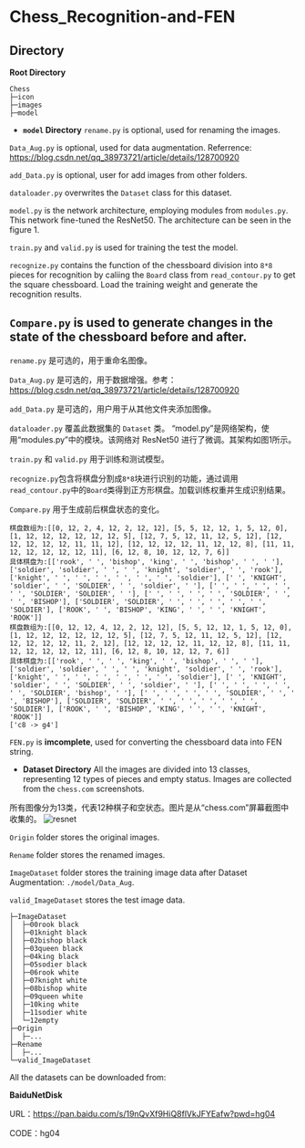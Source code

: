 # Chess_Recognition-and-FEN
## Directory
**Root Directory**
```
Chess
├─icon
├─images
├─model
```
- **`model` Directory**
`rename.py` is optional, used for renaming the images.

`Data_Aug.py` is optional, used for data augmentation. Referrence: https://blog.csdn.net/qq_38973721/article/details/128700920

`add_Data.py` is optional, user for add images from other folders. 

`dataloader.py` overwrites the `Dataset` class for this dataset. 

`model.py` is the network architecture, employing modules from `modules.py`. This network fine-tuned the ResNet50. The architecture can be seen in the figure 1. 

`train.py` and `valid.py` is used for training the test the model. 

`recognize.py` contains the function of the chessboard division into `8*8` pieces for recognition by caliing the `Board` class from `read_contour.py` to get the square chessboard. Load the training weight and generate the recognition results. 

`Compare.py` is used to generate changes in the state of the chessboard before and after. 
--------------------------------------------------------------
`rename.py` 是可选的，用于重命名图像。

`Data_Aug.py` 是可选的，用于数据增强。参考：https://blog.csdn.net/qq_38973721/article/details/128700920

`add_Data.py` 是可选的，用户用于从其他文件夹添加图像。

`dataloader.py` 覆盖此数据集的 `Dataset` 类。
“model.py”是网络架构，使用“modules.py”中的模块。该网络对 ResNet50 进行了微调。其架构如图1所示。

`train.py` 和 `valid.py` 用于训练和测试模型。

`recognize.py`包含将棋盘分割成`8*8`块进行识别的功能，通过调用`read_contour.py`中的`Board`类得到正方形棋盘。加载训练权重并生成识别结果。

`Compare.py` 用于生成前后棋盘状态的变化。

```
棋盘数组为:[[0, 12, 2, 4, 12, 2, 12, 12], [5, 5, 12, 12, 1, 5, 12, 0], [1, 12, 12, 12, 12, 12, 12, 5], [12, 7, 5, 12, 11, 12, 5, 12], [12, 12, 12, 12, 12, 11, 11, 12], [12, 12, 12, 12, 11, 12, 12, 8], [11, 11, 12, 12, 12, 12, 12, 11], [6, 12, 8, 10, 12, 12, 7, 6]]
具体棋盘为:[['rook', ' ', 'bishop', 'king', ' ', 'bishop', ' ', ' '], ['soldier', 'soldier', ' ', ' ', 'knight', 'soldier', ' ', 'rook'], ['knight', ' ', ' ', ' ', ' ', ' ', ' ', 'soldier'], [' ', 'KNIGHT', 'soldier', ' ', 'SOLDIER', ' ', 'soldier', ' '], [' ', ' ', ' ', ' ', ' ', 'SOLDIER', 'SOLDIER', ' '], [' ', ' ', ' ', ' ', 'SOLDIER', ' ', ' ', 'BISHOP'], ['SOLDIER', 'SOLDIER', ' ', ' ', ' ', ' ', ' ', 'SOLDIER'], ['ROOK', ' ', 'BISHOP', 'KING', ' ', ' ', 'KNIGHT', 'ROOK']]
棋盘数组为:[[0, 12, 12, 4, 12, 2, 12, 12], [5, 5, 12, 12, 1, 5, 12, 0], [1, 12, 12, 12, 12, 12, 12, 5], [12, 7, 5, 12, 11, 12, 5, 12], [12, 12, 12, 12, 12, 11, 2, 12], [12, 12, 12, 12, 11, 12, 12, 8], [11, 11, 12, 12, 12, 12, 12, 11], [6, 12, 8, 10, 12, 12, 7, 6]]
具体棋盘为:[['rook', ' ', ' ', 'king', ' ', 'bishop', ' ', ' '], ['soldier', 'soldier', ' ', ' ', 'knight', 'soldier', ' ', 'rook'], ['knight', ' ', ' ', ' ', ' ', ' ', ' ', 'soldier'], [' ', 'KNIGHT', 'soldier', ' ', 'SOLDIER', ' ', 'soldier', ' '], [' ', ' ', ' ', ' ', ' ', 'SOLDIER', 'bishop', ' '], [' ', ' ', ' ', ' ', 'SOLDIER', ' ', ' ', 'BISHOP'], ['SOLDIER', 'SOLDIER', ' ', ' ', ' ', ' ', ' ', 'SOLDIER'], ['ROOK', ' ', 'BISHOP', 'KING', ' ', ' ', 'KNIGHT', 'ROOK']]
['c8 -> g4']
```
`FEN.py` is **imcomplete**, used for converting the chessboard data into FEN string. 
- **Dataset Directory**
All the images are divided into 13 classes, representing 12 types of pieces and empty status. Images are collected from the `chess.com` screenshots.  

所有图像分为13类，代表12种棋子和空状态。图片是从“chess.com”屏幕截图中收集的。
![resnet](https://github.com/user-attachments/assets/22d811c6-53fb-484d-bfba-0142c07532a2)

`Origin` folder stores the original images.

`Rename` folder stores the renamed images.  

`ImageDataset` folder stores the training image data after Dataset Augmentation: `./model/Data_Aug`.  

`valid_ImageDataset` stores the test image data.  
```
├─ImageDataset
│  ├─00rook black
│  ├─01knight black
│  ├─02bishop black
│  ├─03queen black
│  ├─04king black
│  ├─05sodier black
│  ├─06rook white
│  ├─07knight white
│  ├─08bishop white
│  ├─09queen white
│  ├─10king white
│  ├─11sodier white
│  └─12empty
├─Origin
│  ├─...
├─Rename
│  ├─...
└─valid_ImageDataset
```
All the datasets can be downloaded from:

**BaiduNetDisk**

URL：https://pan.baidu.com/s/19nQvXf9HiQ8flVkJFYEafw?pwd=hg04 

CODE：hg04
